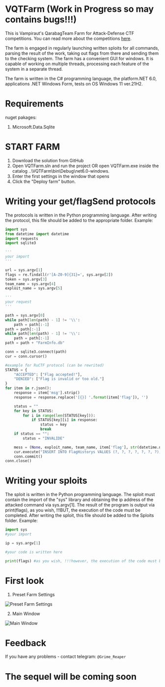 # VQTFarm (Work in Progress so may contains bugs!!!)
This is Vampiraut's QarabagTeam Farm for Attack-Defense CTF competitions. You can read more about the competitions [here](https://ctftime.org/ctf-wtf).

The farm is engaged in regularly launching written sploits for all commands, parsing the result of the work, taking out flags from there and sending them to the checking system. The farm has a convenient GUI for windows. It is capable of working on multiple threads, processing each feature of the system in a separate thread.

The farm is written in the C# programming language, the platform.NET 6.0, applications .NET Windows Form, tests on OS Windows 11 ver.21H2.

# Requirements
nuget pakages:
1. Microsoft.Data.Sqlite

# START FARM
1. Download the solution from GitHub
2. Open VQTFarm.sln and run the project OR open VQTFarm.exe inside the catalog ..\VQTFarm\bin\Debug\net6.0-windows.
3. Enter the first settings in the window that opens
4. Click the "Deploy farm" button.

# Writing your get/flagSend protocols
The protocols is written in the Python programming language. After writing the protocol, this file should be added to the appropriate folder.
Example:
```Python
import sys
from datetime import datetime
import requests
import sqlite3

'''
your import
'''

url = sys.argv[1]
flags = re.findall(r'[A-Z0-9]{31}=', sys.argv[2])
token = sys.argv[3]
team_name = sys.argv[4]
exploit_name = sys.argv[5]

'''
your request
'''

path = sys.argv[0]
while path[len(path) - 1] != '\\':
    path = path[:-1]
path = path[:-1]
while path[len(path) - 1] != '\\':
    path = path[:-1]
path = path + "FarmInfo.db"

conn = sqlite3.connect(path)
cur = conn.cursor()

#example for RuCTF protocol (can be rewrited)
STATUS = {
    "ACCEPTED": ["Flag accepted!"],
    "DENIED": ["Flag is invalid or too old."]
}
for item in r.json():
    response = item['msg'].strip()
    response = response.replace('[{}] '.format(item['flag']), '')

    status = ""
    for key in STATUS:
        for i in range(len(STATUS[key])):
            if STATUS[key][i] in response:
                status = key
                break
    if status == "":
        status = "INVALIDE"

    mess = (None, exploit_name, team_name, item['flag'], str(datetime.now()), status, response)
    cur.execute("INSERT INTO FlagHistorys VALUES (?, ?, ?, ?, ?, ?, ?);", mess)
    conn.commit()
conn.close()
```

# Writing your sploits
The sploit is written in the Python programming language. The sploit must contain the import of the "sys" library and obtaining the ip address of the attacked command via sys.argv[1]. The result of the program is output via print(flags), as you wish, !!!BUT, the execution of the code must be completed. After writing the sploit, this file should be added to the Sploits folder.
Example:
```Python
import sys
#your import

ip = sys.argv[1]

#your code is written here

print(flags) #as you wish, !!!however, the execution of the code must be completed
```

# First look
1. Preset Farm Settings

![Preset Farm Settings](https://github.com/Vampiraut/VQTFarm/assets/99714655/e8a58b7e-b85a-45d2-b93d-212cb540c284)


2. Main Window

![Main Window](https://github.com/Vampiraut/VQTFarm/assets/99714655/7ee33035-2a65-45b4-967e-83d2ea2efaf0)


# Feedback
If you have any problems - contact telegram: `@Grime_Reaper`

# The sequel will be coming soon
